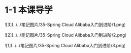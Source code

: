 # 1-1 本课导学

![3](../../笔记图片/35-Spring Cloud Alibaba入门到进阶/1.png)

![2](../../笔记图片/35-Spring Cloud Alibaba入门到进阶/2.png)

![1](../../笔记图片/35-Spring Cloud Alibaba入门到进阶/3.png)